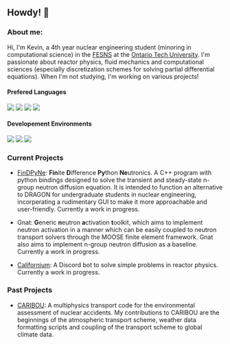 ## Howdy! 👋

### About me:
Hi, I'm Kevin, a 4th year nuclear engineering student (minoring in computational science) in the [FESNS](https://nuclear.ontariotechu.ca/index.php) at the [Ontario Tech University](https://ontariotechu.ca/). I'm passionate about reactor physics, fluid mechanics and computational sciences (especially discretization schemes for solving partial differential equations). When I'm not studying, I'm working on various projects!

#### Prefered Languages
<img src="https://img.shields.io/badge/Python-%233776AB.svg?&style=flat-square&logo=python&logoColor=yellow"> <img src="https://img.shields.io/badge/Matlab-white.svg?&style=flat-square&logo=Mathworks&logoColor=orange"> <img src="https://img.shields.io/badge/C++-%2300599C.svg?&style=flat-square&logo=c%2B%2B&logoColor=white"> <img src="https://img.shields.io/badge/Java-white.svg?&style=flat-square&logo=java&logoColor=orange"> 

#### Developement Environments
<img src="https://img.shields.io/badge/Atom-66595C.svg?&style=flat-square&logo=atom&logoColor=white"> <img src="https://img.shields.io/badge/IDEA-purple.svg?&style=flat-square&logo=intellij-idea&logoColor=white"> <img src="https://img.shields.io/badge/PyCharm-1bd88b.svg?&style=flat-square&logo=pycharm&logoColor=white">

### Current Projects

- [FinDPyNe](https://github.com/ksawatzky777/FinDPyNE): **Fin**ite **D**ifference **Py**thon **Ne**utronics. A C++ program with python bindings designed to solve the transient and steady-state n-group neutron diffusion equation. It is intended to function an alternative to DRAGON for undergraduate students in nuclear engineering, incorperating a rudimentary GUI to make it more approachable and user-friendly. Currently a work in progress.

- Gnat: **G**eneric **n**eutron **a**ctivation **t**oolkit, which aims to implement neutron activation in a manner which can be easily coupled to neutron transport solvers through the MOOSE finite element framework. Gnat also aims to implement n-group neutron diffusion as a baseline. Currently a work in progress.

- [Californium](https://github.com/ksawatzky777/Californium): A Discord bot to solve simple problems in reactor physics. Currently a work in progress.

### Past Projects

- [CARIBOU](https://github.com/ksawatzky777/caribou): A multiphysics transport code for the environmental assessment of nuclear accidents. My contributions to CARIBOU are the beginnings of the atmospheric transport scheme, weather data formatting scripts and coupling of the transport scheme to global climate data.

<!--
**ksawatzky777/ksawatzky777** is a ✨ _special_ ✨ repository because its `README.md` (this file) appears on your GitHub profile.

Here are some ideas to get you started:

- 🔭 I’m currently working on ...
- 🌱 I’m currently learning ...
- 👯 I’m looking to collaborate on ...
- 🤔 I’m looking for help with ...
- 💬 Ask me about ...
- 📫 How to reach me: ...
- 😄 Pronouns: ...
- ⚡ Fun fact: ...
-->
